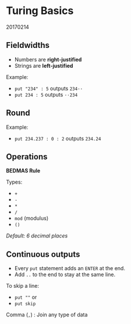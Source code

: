 # Turing Basics
20170214

## Fieldwidths

- Numbers are **right-justified**
- Strings are **left-justified**

Example:

  - `put "234" : 5` outputs `234··`
  - `put 234 : 5` outputs `··234`

## Round

Example:

  - `put 234.237 : 0 : 2` outputs `234.24`

## Operations

**BEDMAS Rule**

Types:

  - `+`
  - `-`
  - `*`
  - `/`
  - `mod` (modulus)
  - `()`

*Default: 6 decimal places*

## Continuous outputs

- Every `put` statement adds an `ENTER` at the end.
- Add `..` to the end to stay at the same line.

To skip a line:

  - `put ""` or
  - `put skip`

Comma (`,`) : Join any type of data
